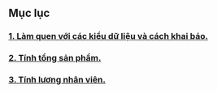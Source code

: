 ## Mục lục

### [1. Làm quen với các kiểu dữ liệu và cách khai báo.](/Buổi/B2/Task2/Variables.java)
### [2. Tính tổng sản phẩm.](/Buổi/B2/Task2/SumOfProduct.java)
### [3. Tính lương nhân viên.](/Buổi/B2/Task2/EmployeeSalary.java)
